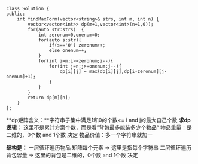 ```
class Solution {
public:
    int findMaxForm(vector<string>& strs, int m, int n) {
        vector<vector<int>> dp(m+1,vector<int>(n+1,0));
        for(auto str:strs)  {
            int zeronum=0,onenum=0;
            for(auto s:str){
                if(s=='0') zeronum++;
                else onenum++;
            }
            for(int i=m;i>=zeronum;i--){
                for(int j=n;j>=onenum;j--){
                    dp[i][j] = max(dp[i][j],dp[i-zeronum][j-onenum]+1);
                }
            }
        } 
        return dp[m][n];
    }
};
```
**dp矩阵含义：**字符串子集中满足1和0的个数<= i and j的最大自己个数
**求dp逻辑：** 这里不是累计方案个数，而是看”背包最多能装多少个物品“
物品重量：是二维的，0个数 and 1个数 决定
物品价值：多一个字符串就加一

**结构是：**
一层循环遍历物品 矩阵每个元素 => 这里是指每个字符串
二层循环遍历背包容量 => 这里的背包是二维的，0个数 and 1个数 决定
